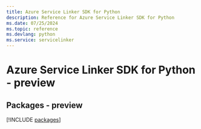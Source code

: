 ```yaml
---
title: Azure Service Linker SDK for Python
description: Reference for Azure Service Linker SDK for Python
ms.date: 07/25/2024
ms.topic: reference
ms.devlang: python
ms.service: servicelinker
---
```

# Azure Service Linker SDK for Python - preview
## Packages - preview
[!INCLUDE [packages](service-linker-index.md)]